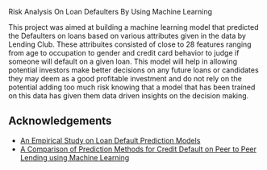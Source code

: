 Risk Analysis On Loan Defaulters By Using Machine Learning

This project was aimed at building a machine learning model that predicted the Defaulters on loans based on various attributes given in the data by Lending Club. These attribuites consisted of close to 28 features ranging from age to occupation to gender and credit card behavior to judge if someone will default on a given loan. This model will help in allowing potential investors make better decisions on any future loans or candidates they may deem as a good profitable investment and do not rely on the potential adding too much risk knowing that a model that has been trained on this data has given them data driven insights on the decision making.


## Acknowledgements

 - [An Empirical Study on Loan Default Prediction Models](https://pdfs.semanticscholar.org/9029/da8d038bdddda01b2b51f7065e2112841310.pdf)
 - [A Comparison of Prediction Methods for Credit Default on Peer to Peer Lending using Machine Learning](https://www.sciencedirect.com/science/article/pii/S1877050919310579)
